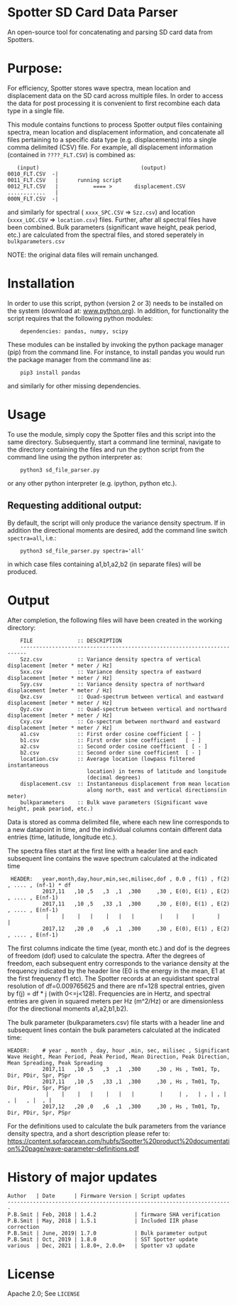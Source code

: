 # Spotter SD Card Data Parser
An open-source tool for concatenating and parsing SD card data from Spotters.

# Purpose:

For efficiency, Spotter stores wave spectra, mean location and 
displacement data on the SD card across multiple files. In order to 
access the data for post processing it is convenient to first 
recombine each data type in a single file. 

This module contains functions to process Spotter output files containing 
spectra, mean location and displacement information, and concatenate all 
files pertaining to a specific data type (e.g. displacements) into a single
comma delimited (CSV) file. For example, all displacement information 
(contained in `????_FLT.CSV`) is combined as:

       (input)                                (output) 
    0010_FLT.CSV  -|
    0011_FLT.CSV   |      running script
    0012_FLT.CSV   |           ==== >       displacement.CSV
    ............   |
    000N_FLT.CSV  -|

and similarly for spectral ( `xxxx_SPC.CSV` => `Szz.csv`) and location 
(`xxxx_LOC.CSV` => `location.csv`) files. Further, after all spectral files have
been combined. Bulk parameters (significant wave height, peak period, etc.) are calculated from the spectral files,
and stored seperately in `bulkparameters.csv`

NOTE: the original data files will remain unchanged.

# Installation

In order to use this script, python (version 2 or 3) needs to be installed
on the system (download at: www.python.org). In addition, for functionality 
the script requires that the following python modules:

        dependencies: pandas, numpy, scipy
         
These modules can be installed by invoking the python package manager
(pip) from the command line. For instance, to install pandas you would
run the package manager from the command line as:

        pip3 install pandas

and similarly for other missing dependencies.

# Usage

To use the module, simply copy the Spotter files and this script into the
same directory. Subsequently, start a command line terminal, navigate 
to the directory containing the files and run the python script from the 
command line using the python interpreter as:

        python3 sd_file_parser.py

or any other python interpreter (e.g. ipython, python etc.).

## Requesting additional output:

By default, the script will only produce the variance density spectrum.
If in addition the directional moments are desired, add the command line
switch `spectra=all`, i.e.:

        python3 sd_file_parser.py spectra='all'

in which case files containing a1,b1,a2,b2 (in separate files) will be
produced.

# Output

After completion, the following files will have been created in the working
directory:

        FILE              :: DESCRIPTION
        ------------------------------------------------------------------------
        Szz.csv           :: Variance density spectra of vertical displacement [meter * meter / Hz]
        Sxx.csv           :: Variance density spectra of eastward displacement [meter * meter / Hz]
        Syy.csv           :: Variance density spectra of northward displacement [meter * meter / Hz]
        Qxz.csv           :: Quad-spectrum between vertical and eastward displacement [meter * meter / Hz]
        Qyz.csv           :: Quad-spectrum between vertical and northward displacement [meter * meter / Hz]
        Cxy.csv           :: Co-spectrum between northward and eastward displacement [meter * meter / Hz]
        a1.csv            :: First order cosine coefficient [ - ]
        b1.csv            :: First order sine coefficient   [ - ]
        a2.csv            :: Second order cosine coefficient  [ - ]
        b2.csv            :: Second order sine coefficient  [ - ]
        location.csv      :: Average location (lowpass filtered instantaneous
                             location) in terms of latitude and longitude
                             (decimal degrees)
        displacement.csv  :: Instantaneous displacement from mean location 
                             along north, east and vertical directions(in meter)
        bulkparameters    :: Bulk wave parameters (Significant wave height, peak peariod, etc.)

Data is stored as comma delimited file, where each new line corresponds to 
a new datapoint in time, and the individual columns contain different data
entries (time, latitude, longitude etc.).

The spectra files start at the first line with a header line and each
subsequent line contains the wave spectrum calculated at the indicated time

     HEADER:   year,month,day,hour,min,sec,milisec,dof , 0.0 , f(1) , f(2) , .... , (nf-1) * df
               2017,11   ,10 ,5   ,3  ,1  ,300     ,30 , E(0), E(1) , E(2) , .... , E(nf-1)
               2017,11   ,10 ,5   ,33 ,1  ,300     ,30 , E(0), E(1) , E(2) , .... , E(nf-1)
                |    |    |   |    |   |   |        |    |    |       |     |
               2017,12   ,20 ,0   ,6  ,1  ,300     ,30 , E(0), E(1) , E(2) , .... , E(nf-1)

The first columns indicate the time (year, month etc.) and dof is the 
degrees of freedom (dof) used to calculate the spectra. After 
the degrees of freedom, each subsequent entry corresponds to the variance 
density at the frequency indicated by the header line (E0 is the energy in
the mean, E1 at the first frequency f1 etc). The Spotter records
at an equidistant spectral resolution of df=0.009765625 and there are
nf=128 spectral entries, given by f(j) = df * j (with 0<=j<128). Frequencies are
in Hertz, and spectral entries are given in squared meters per Hz (m^2/Hz) or 
are dimensionless (for the directional moments a1,a2,b1,b2).

The bulk parameter (bulkparameters.csv) file starts with a header line and subsequent lines contain the bulk
parameters calculated at the indicated time:

    HEADER:    # year , month , day, hour ,min, sec, milisec , Significant Wave Height, Mean Period, Peak Period, Mean Direction, Peak Direction, Mean Spreading, Peak Spreading
               2017,11   ,10 ,5   ,3  ,1  ,300     ,30 , Hs , Tm01, Tp, Dir, PDir, Spr, PSpr
               2017,11   ,10 ,5   ,33 ,1  ,300     ,30 , Hs , Tm01, Tp, Dir, PDir, Spr, PSpr
                |    |    |   |    |   |   |        |     | ,   | , | , |  , |   , |  , |
               2017,12   ,20 ,0   ,6  ,1  ,300     ,30 , Hs , Tm01, Tp, Dir, PDir, Spr, PSpr

For the definitions used to calculate the bulk parameters from the variance density spectra, 
and a short description please refer to:
https://content.sofarocean.com/hubfs/Spotter%20product%20documentation%20page/wave-parameter-definitions.pdf


# History of major updates

    Author   | Date      | Firmware Version | Script updates
    -----------------------------------------------------------------------
    P.B.Smit | Feb, 2018 | 1.4.2            | firmware SHA verification
    P.B.Smit | May, 2018 | 1.5.1            | Included IIR phase correction
    P.B.Smit | June, 2019| 1.7.0            | Bulk parameter output
    P.B.Smit | Oct, 2019 | 1.8.0            | SST Spotter update
    various  | Dec, 2021 | 1.8.0+, 2.0.0+   | Spotter v3 update

# License

Apache 2.0;  See `LICENSE`
